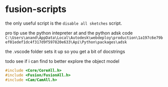 # fusion-scripts 

the only useful script is the `disable all sketches` script.

pro tip use the python intepreter at 
and the python adsk code `C:\Users\anand\AppData\Local\Autodesk\webdeploy\production\1a197c6e79bef01edef1dc4f317d9f597820e633\Api\Python\packages\adsk `

the .vscode folder sets it up so you get a bit of docstrings 

todo see if i can find to better explore the object model 

```C++
#include <Core/CoreAll.h>
#include <Fusion/FusionAll.h>
#include <Cam/CamAll.h>
```